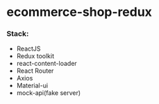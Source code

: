 # ecommerce-shop-redux



### Stack:
- ReactJS 
- Redux toolkit
- react-content-loader
- React Router
- Axios
- Material-ui
- mock-api(fake server)
